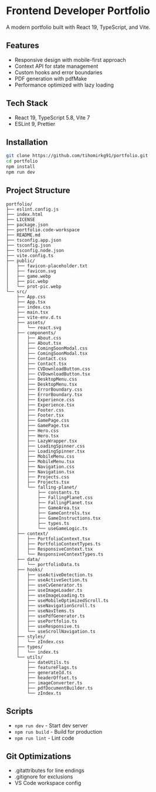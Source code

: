 # Frontend Developer Portfolio

A modern portfolio built with React 19, TypeScript, and Vite.

## Features

- Responsive design with mobile-first approach
- Context API for state management
- Custom hooks and error boundaries
- PDF generation with pdfMake
- Performance optimized with lazy loading

## Tech Stack

- React 19, TypeScript 5.8, Vite 7
- ESLint 9, Prettier

## Installation

```bash
git clone https://github.com/tihomirkg91/portfolio.git
cd portfolio
npm install
npm run dev
```

## Project Structure

```
portfolio/
├── eslint.config.js
├── index.html
├── LICENSE
├── package.json
├── portfolio.code-workspace
├── README.md
├── tsconfig.app.json
├── tsconfig.json
├── tsconfig.node.json
├── vite.config.ts
├── public/
│   ├── favicon-placeholder.txt
│   ├── favicon.svg
│   ├── game.webp
│   ├── pic.webp
│   └── prot-pic.webp
└── src/
    ├── App.css
    ├── App.tsx
    ├── index.css
    ├── main.tsx
    ├── vite-env.d.ts
    ├── assets/
    │   └── react.svg
    ├── components/
    │   ├── About.css
    │   ├── About.tsx
    │   ├── ComingSoonModal.css
    │   ├── ComingSoonModal.tsx
    │   ├── Contact.css
    │   ├── Contact.tsx
    │   ├── CVDownloadButton.css
    │   ├── CVDownloadButton.tsx
    │   ├── DesktopMenu.css
    │   ├── DesktopMenu.tsx
    │   ├── ErrorBoundary.css
    │   ├── ErrorBoundary.tsx
    │   ├── Experience.css
    │   ├── Experience.tsx
    │   ├── Footer.css
    │   ├── Footer.tsx
    │   ├── GamePage.css
    │   ├── GamePage.tsx
    │   ├── Hero.css
    │   ├── Hero.tsx
    │   ├── LazyWrapper.tsx
    │   ├── LoadingSpinner.css
    │   ├── LoadingSpinner.tsx
    │   ├── MobileMenu.css
    │   ├── MobileMenu.tsx
    │   ├── Navigation.css
    │   ├── Navigation.tsx
    │   ├── Projects.css
    │   ├── Projects.tsx
    │   └── falling-planet/
    │       ├── constants.ts
    │       ├── FallingPlanet.css
    │       ├── FallingPlanet.tsx
    │       ├── GameArea.tsx
    │       ├── GameControls.tsx
    │       ├── GameInstructions.tsx
    │       ├── types.ts
    │       └── useGameLogic.ts
    ├── context/
    │   ├── PortfolioContext.tsx
    │   ├── PortfolioContextTypes.ts
    │   ├── ResponsiveContext.tsx
    │   └── ResponsiveContextTypes.ts
    ├── data/
    │   └── portfolioData.ts
    ├── hooks/
    │   ├── useActiveDetection.ts
    │   ├── useActiveSection.ts
    │   ├── useCvGenerator.ts
    │   ├── useImageLoader.ts
    │   ├── useImageLoading.ts
    │   ├── useMobileOptimizedScroll.ts
    │   ├── useNavigationScroll.ts
    │   ├── useNavItems.ts
    │   ├── usePdfGenerator.ts
    │   ├── usePortfolio.ts
    │   ├── useResponsive.ts
    │   └── useScrollNavigation.ts
    ├── styles/
    │   └── zIndex.css
    ├── types/
    │   └── index.ts
    └── utils/
        ├── dateUtils.ts
        ├── featureFlags.ts
        ├── generateId.ts
        ├── headerOffset.ts
        ├── imageConverter.ts
        ├── pdfDocumentBuilder.ts
        └── zIndex.ts
```

## Scripts

- `npm run dev` - Start dev server
- `npm run build` - Build for production
- `npm run lint` - Lint code

## Git Optimizations

- .gitattributes for line endings
- .gitignore for exclusions
- VS Code workspace config


